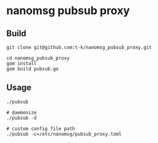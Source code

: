 nanomsg pubsub proxy
====

## Build

```
git clone git@github.com:t-k/nanomsg_pubsub_proxy.git

cd nanomsg_pubsub_proxy
gom install
gom build pubsub.go
```

## Usage

```
./pubsub

# daemonize
./pubsub -d

# custom config file path
./pubsub -c=/etc/nanomsg/pubsub_proxy.toml
```